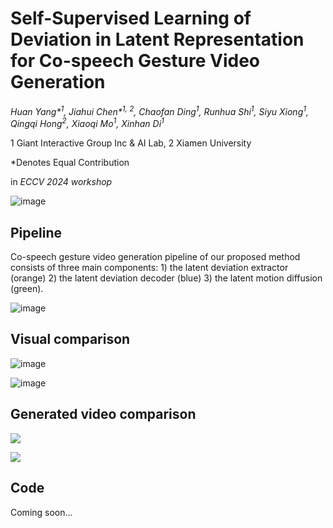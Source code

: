 # Self-Supervised Learning of Deviation in Latent Representation for Co-speech Gesture Video Generation

_Huan Yang*<sup>1</sup>, Jiahui Chen*<sup>1, 2</sup>, Chaofan Ding<sup>1</sup>, Runhua Shi<sup>1</sup>, Siyu Xiong<sup>1</sup>, Qingqi Hong<sup>2</sup>, Xiaoqi Mo<sup>1</sup>, Xinhan Di<sup>1</sup>_

1 Giant Interactive Group Inc & AI Lab, 2 Xiamen University

*Denotes Equal Contribution

in _ECCV 2024 workshop_

![image](https://github.com/user-attachments/assets/c49ae05a-b3f2-4ef8-8524-b43410e7fc69)

## Pipeline

 Co-speech gesture video generation pipeline of our proposed method consists of three main components: 1) the latent deviation extractor (orange) 2) the latent deviation decoder (blue) 3) the latent motion diffusion (green).

![image](https://github.com/user-attachments/assets/5723b685-2fb8-4ecf-ab7c-309f83bb07b7)

## Visual comparison

![image](https://github.com/user-attachments/assets/9a7cfca4-d46b-4fc4-9df2-fd9d9e2aceed)

![image](https://github.com/user-attachments/assets/db1292fc-55db-4be7-ae59-74d8cdd86dfd)

## Generated video comparison

[![](https://i.ytimg.com/vi/HPRfwyL4vMc/maxresdefault.jpg)](https://youtu.be/HPRfwyL4vMc "")

[![](https://i.ytimg.com/vi/U8i7QRGOQGo/maxresdefault.jpg)](https://youtu.be/U8i7QRGOQGo "")

## Code
Coming soon...



